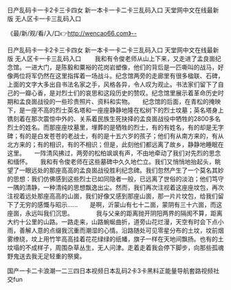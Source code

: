 日产乱码卡一卡2卡三卡四女
新一本卡一卡二卡三乱码入口
天堂网中文在线最新版
无人区卡一卡三乱码入口


《最/新/观/看/入/口👉http://wencao66.com》--

日产乱码卡一卡2卡三卡四女
新一本卡一卡二卡三乱码入口
天堂网中文在线最新版
无人区卡一卡三乱码入口
　　我和有令俊老师从山上下来，又走进了孟良崮纪念馆。一进大门，是陈毅和粟裕的花岗岩塑像，他们的背后是一匹嘶叫的战马，好像两位将军仍然在这里指挥着一场战斗。纪念馆两旁的走廊里有很多楹联、石碑，上面的文字大多出自书法名家之手，风格各异，令人叹为观止。书法家们留下了自己的一瓣心香，是对烈士们的哀思和这段历史的赞叹。纪念馆里展示着革命历史时期和孟良崮战役的一些珍贵照片、资料和实物。　　纪念馆的后面，在青松的掩映下，是一座不高的烈士英名塔和一座座静静地隆在松树下的烈士坟墓；英名塔身上镌刻着在那次震惊中外的、关系着民族生死抉择的孟良崮战役中牺牲的2800多名烈士的姓名。而那座座坟墓里，埋葬的是牺牲的烈士，有的有姓名，有的却是无字碑；有的是白发苍苍的老战士，有的是十五六岁的孩子；他们有从南方来的，有从北方来的；有的相识，有的不相识；但是，此刻他们都远离了故乡，静静地睡眠在这里。　　一阵清风拂过，两旁的松柏飒飒有声，不由地牵动了我们对先烈的思念和缅怀。　　我和有令俊老师在这些墓碑中久久地伫立。我们又悄悄地抬起头，眺望了一眼远处的那座高高的孟良崮战役胜利纪念碑。我们忽然产生了一个莫名其妙的思想：我们仿佛感到这些烈士已如同隐者一般，已远离了世俗的淡泊；他们笃守一隅的清静，一种清纯的思想飘逸出尘。然而，我们再次注视着这座座坟包，再次注视着远处那座高高的山崮，我们好像又感到那座山崮，那一片片坟包，给我们留下了无穷的感慨与昭示……　　是啊，沂蒙山有七十二崮，蒙阴有三十六崮，而这座崮，永远叫我们沉思。　　
　　我与父亲的距离抛开阴阳两界的隔阂不算，距离大约十公里的山路。一路走来，山路蜿蜒曲折，道旁山花烂漫，天空有时会下点小雨，善解人意的点缀我沉重而潮湿的心情。沿路随处可见零星分布的土坟，坟前烟雾缭绕，坟上用竹竿高高挂着花花绿绿的纸幡，旗子一样在天地间飘扬。也有的土坟塌的不成样子，周围杂草丛生，无人问津。走着走着我会停下脚步，向那些孤魂野鬼送去我无足轻重的祭奠。





国产一卡二卡浪潮一二三四日本视频日本乱码2卡3卡黑料正能量导航套路视频社交fun
